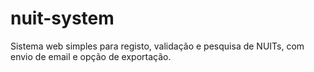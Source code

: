 # nuit-system
Sistema web simples para registo, validação e pesquisa de NUITs, com envio de email e opção de exportação.
